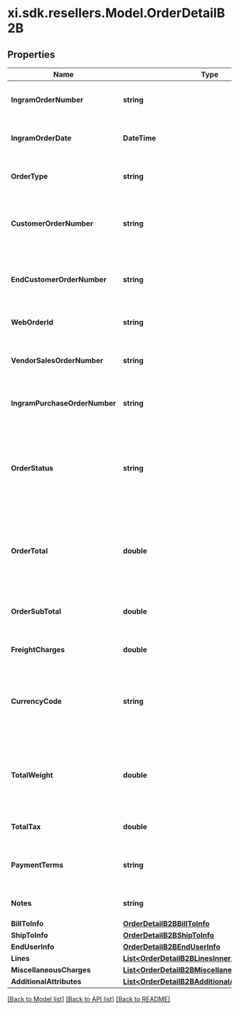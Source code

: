 # xi.sdk.resellers.Model.OrderDetailB2B

## Properties

Name | Type | Description | Notes
------------ | ------------- | ------------- | -------------
**IngramOrderNumber** | **string** | The IngramMicro sales order number. | [optional] 
**IngramOrderDate** | **DateTime** | The IngramMicro sales order date. | [optional] 
**OrderType** | **string** | The IngramMicro sales order type. | [optional] 
**CustomerOrderNumber** | **string** | The reseller&#39;s order number for reference in their system. | [optional] 
**EndCustomerOrderNumber** | **string** | The end customer&#39;s order number for reference in their system. | [optional] 
**WebOrderId** | **string** | The web order id of the order. | [optional] 
**VendorSalesOrderNumber** | **string** | The vendor&#39;s order number for reference in their system | [optional] 
**IngramPurchaseOrderNumber** | **string** | Ingram purchase order number. | [optional] 
**OrderStatus** | **string** | The header-level status of the order. One of- Shipped, Canceled, Backordered, Processing, On Hold, Delivered. | [optional] 
**OrderTotal** | **double** | The total cost for the order, includes subtotal, freight charges, and tax. | [optional] 
**OrderSubTotal** | **double** | The sub total cost for the order, not including tax and freight. | [optional] 
**FreightCharges** | **double** | The freight charges for the order. | [optional] 
**CurrencyCode** | **string** | The country-specific three digit ISO 4217 currency code for the order. | [optional] 
**TotalWeight** | **double** | Total order weight. unit - - North america - Pounds , other countries will be KG. | [optional] 
**TotalTax** | **double** | Total tax on the orders placed. | [optional] 
**PaymentTerms** | **string** | The payment terms of the order. (Ex- Net 30 days). | [optional] 
**Notes** | **string** | The header-level notes for the order. | [optional] 
**BillToInfo** | [**OrderDetailB2BBillToInfo**](OrderDetailB2BBillToInfo.md) |  | [optional] 
**ShipToInfo** | [**OrderDetailB2BShipToInfo**](OrderDetailB2BShipToInfo.md) |  | [optional] 
**EndUserInfo** | [**OrderDetailB2BEndUserInfo**](OrderDetailB2BEndUserInfo.md) |  | [optional] 
**Lines** | [**List&lt;OrderDetailB2BLinesInner&gt;**](OrderDetailB2BLinesInner.md) |  | [optional] 
**MiscellaneousCharges** | [**List&lt;OrderDetailB2BMiscellaneousChargesInner&gt;**](OrderDetailB2BMiscellaneousChargesInner.md) |  | [optional] 
**AdditionalAttributes** | [**List&lt;OrderDetailB2BAdditionalAttributesInner&gt;**](OrderDetailB2BAdditionalAttributesInner.md) |  | [optional] 

[[Back to Model list]](../README.md#documentation-for-models) [[Back to API list]](../README.md#documentation-for-api-endpoints) [[Back to README]](../README.md)

